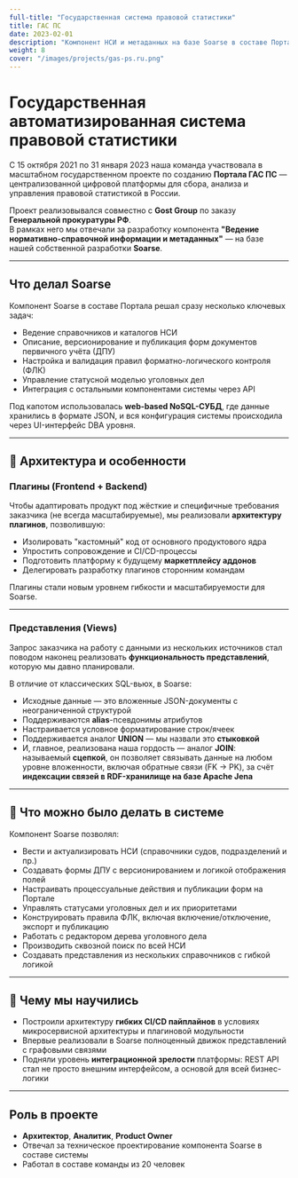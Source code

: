 ```yaml
---
full-title: "Государственная система правовой статистики"
title: ГАС ПС
date: 2023-02-01
description: "Компонент НСИ и метаданных на базе Soarse в составе Портала ГАС ПС Генпрокуратуры РФ"
weight: 8
cover: "/images/projects/gas-ps.ru.png"
---
```

# Государственная автоматизированная система правовой статистики
С 15 октября 2021 по 31 января 2023 наша команда участвовала в масштабном государственном проекте по созданию **Портала ГАС ПС** — централизованной цифровой платформы для сбора, анализа и управления правовой статистикой в России.

Проект реализовывался совместно с **Gost Group** по заказу **Генеральной прокуратуры РФ**.  
В рамках него мы отвечали за разработку компонента **"Ведение нормативно-справочной информации и метаданных"** — на базе нашей собственной разработки **Soarse**.

---

## Что делал Soarse
Компонент Soarse в составе Портала решал сразу несколько ключевых задач:
- Ведение справочников и каталогов НСИ
- Описание, версионирование и публикация форм документов первичного учёта (ДПУ)
- Настройка и валидация правил форматно-логического контроля (ФЛК)
- Управление статусной моделью уголовных дел
- Интеграция с остальными компонентами системы через API

Под капотом использовалась **web-based NoSQL-СУБД**, где данные хранились в формате JSON, и вся конфигурация системы происходила через UI-интерфейс DBA уровня.

---

## 🧩 Архитектура и особенности

### Плагины (Frontend + Backend)

Чтобы адаптировать продукт под жёсткие и специфичные требования заказчика (не всегда масштабируемые), мы реализовали **архитектуру плагинов**, позволившую:

- Изолировать "кастомный" код от основного продуктового ядра
- Упростить сопровождение и CI/CD-процессы
- Подготовить платформу к будущему **маркетплейсу аддонов**
- Делегировать разработку плагинов сторонним командам

Плагины стали новым уровнем гибкости и масштабируемости для Soarse.

---

### Представления (Views)

Запрос заказчика на работу с данными из нескольких источников стал поводом наконец реализовать **функциональность представлений**, которую мы давно планировали.

В отличие от классических SQL-вьюх, в Soarse:

- Исходные данные — это вложенные JSON-документы с неограниченной структурой
- Поддерживаются **alias**-псевдонимы атрибутов
- Настраивается условное форматирование строк/ячеек
- Поддерживается аналог **UNION** — мы назвали это **стыковкой**
- И, главное, реализована наша гордость — аналог **JOIN**:  
  называемый **сцепкой**, он позволяет связывать данные на любом уровне вложенности, включая обратные связи (FK → PK), за счёт **индексации связей в RDF-хранилище на базе Apache Jena**

---

## 📌 Что можно было делать в системе

Компонент Soarse позволял:

- Вести и актуализировать НСИ (справочники судов, подразделений и пр.)
- Создавать формы ДПУ с версионированием и логикой отображения полей
- Настраивать процессуальные действия и публикации форм на Портале
- Управлять статусами уголовных дел и их приоритетами
- Конструировать правила ФЛК, включая включение/отключение, экспорт и публикацию
- Работать с редактором дерева уголовного дела
- Производить сквозной поиск по всей НСИ
- Создавать представления из нескольких справочников с гибкой логикой

---

## 🧠 Чему мы научились

- Построили архитектуру **гибких CI/CD пайплайнов** в условиях микросервисной архитектуры и плагиновой модульности
- Впервые реализовали в Soarse полноценный движок представлений с графовыми связями
- Подняли уровень **интеграционной зрелости** платформы: REST API стал не просто внешним интерфейсом, а основой для всей бизнес-логики

---

## Роль в проекте

- **Архитектор**, **Аналитик**, **Product Owner**
- Отвечал за техническое проектирование компонента Soarse в составе системы
- Работал в составе команды из 20 человек
